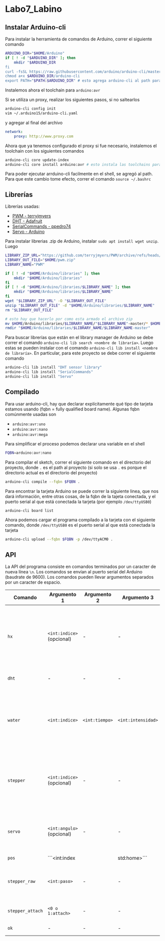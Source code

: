 # Labo7_Labino

## Instalar Arduino-cli

Para instalar la herramienta de comandos de Arduino, correr el siguiente comando

```bash
ARDUINO_DIR="$HOME/Arduino"
if [ ! -d "$ARDUINO_DIR" ]; then
    mkdir "$ARDUINO_DIR
fi
curl -fsSL https://raw.githubusercontent.com/arduino/arduino-cli/master/install.sh | BINDIR=$ARDUINO_DIR sh
chmod a+x $ARDUINO_DIR/arduino-cli
export PATH="$PATH:$ARDUINO_DIR" # esto agrega arduino-cli al path para poder llamarlo con el comando arduino-cli
```

Instalemos ahora el toolchain para ```arduino:avr```

Si se utiliza un proxy, realizar los siguientes pasos, si no saltearlos

```bash
arduino-cli config init
vim ~/.arduino15/arduino-cli.yaml
```

y agregar al final del archivo

```yaml
network:
    proxy: http://www.proxy.com
```

Ahora que ya tenemos configurado el proxy si fue necesario, instalemos el toolchain con los siguientes comandos

```bash
arduino-cli core update-index
arduino-cli core install arduino:avr # esto instala las toolchains para las tarjetas arduino avr
```


Para poder ejecutar arrduino-cli facilmente en el shell, se agregó al path. Para que este cambio tome efecto, correr el comando ```source ~/.bashrc```

## Librerías

Librerías usadas:
- [PWM - terryjmyers](https://github.com/terryjmyers/PWM)
- [DHT - Adafruit](https://github.com/adafruit/DHT-sensor-library)
- [SerialCommands - ppedro74](https://github.com/ppedro74/Arduino-SerialCommands)
- [Servo - Arduino](https://github.com/arduino-libraries/Servo)

Para instalar librerias .zip de Arduino, instalar ```sudo apt install wget unzip```. Luego

```bash
LIBRARY_ZIP_URL="https://github.com/terryjmyers/PWM/archive/refs/heads/master.zip"
LIBRARY_OUT_FILE="$HOME/pwm.zip"
LIBRARY_NAME="PWM"

if [ ! -d "$HOME/Arduino/libraries" ]; then
    mkdir "$HOME/Arduino/libraries"
fi
if [ ! -d "$HOME/Arduino/libraries/$LIBRARY_NAME" ]; then
    mkdir "$HOME/Arduino/libraries/$LIBRARY_NAME"
fi
wget "$LIBRARY_ZIP_URL" -O "$LIBRARY_OUT_FILE"
unzip "$LIBRARY_OUT_FILE" -d "$HOME/Arduino/libraries/$LIBRARY_NAME"
rm "$LIBRARY_OUT_FILE"

# esto hay que hacerlo por como esta armado el archivo zip
mv $HOME/Arduino/libraries/$LIBRARY_NAME/"$LIBRARY_NAME"-master/* $HOME/Arduino/libraries/"$LIBRARY_NAME"
rmdir "$HOME/Arduino/libraries/$LIBRARY_NAME/$LIBRARY_NAME-master"
```

Para buscar librerías que están en el library manager de Arduino se debe correr el comando ```arduino-cli lib search <nombre de libraría>```. Luego estas se pueden instalar con el comando ```arduino-cli lib install <nombre de libraría>```. En particular, para este proyecto se debe correr el siguiente comando

```bash
arduino-cli lib install "DHT sensor library"
arduino-cli lib install "SerialCommands"
arduino-cli lib install "Servo"
```

## Compilado

Para usar arduino-cli, hay que declarar explícitamente qué tipo de tarjeta estamos usando (fqbn = fully qualified board name). Algunas fqbn comúnmente usadas son

- ```arduino:avr:uno```
- ```arduino:avr:nano```
- ```arduino:avr:mega```

Para simplificar el proceso podemos declarar una variable en el shell

```bash
FQBN=arduino:avr:nano
```

Para compilar el sketch, correr el siguiente comando en el directorio del proyecto, donde ```.``` es el path al proyecto (si solo se usa ```.``` es porque el directorio actual es el directorio del proyecto)

```bash
arduino-cli compile --fqbn $FQBN .
```

Para encontrar la tarjeta Arduino se puede correr la siguiente linea, que nos dará información, entre otras cosas, de la fqbn de la tajeta conectada, y el puerto serial al que está conectada la tarjeta (por ejemplo ```/dev/ttyUSB0```)

```bash
arduino-cli board list
```

Ahora podemos cargar el programa compilado a la tarjeta con el siguiente comando, donde ```/dev/ttyUSB0``` es el puerto serial al que está conectada la tarjeta

```bash
arduino-cli upload --fqbn $FQBN -p /dev/ttyACM0 .
```

## API

La API del programa consiste en comandos terminados por un caracter de nueva línea ```\n```. Los comandos se envían al puerto serial del Arduino (baudrate de 9600). Los comandos pueden llevar argumentos separados por un caracter de espacio.

|Comando|Argumento 1|Argumento 2|Argumento 3|Respuesta|
|---|---|---|---|---|
|```hx```|```<int:indice>``` (opcional)|-|-|Si se proporciona el argumento indice, devuelve un int con el valor de la balanza correspondiente al indice. Si no se proporcionan argumentos, se devolverá una lista con todos los valores de acda balanza, en orden (```[valor1, valor2, valor3, ...]```)|
|```dht```|-|-|-|Devuelve los datos del DHT en formato JSON (```{"hum":12.34,"temp":56.78}```)|
|```water```|```<int:indice>```|```<int:tiempo>```|```<int:intensidad>```|Riega en la posición correspondiente con el indice, durante el tiempo especificado en tiempo (en milisegundos), con la intensidad de la bomba especificada en intensidad (intensidad va de 1% a 100% de la potencia total). Devuelve el texto "OK"|
|```stepper```|```<int:indice>``` (opcional)|-|-|Si se proporciona el argumento indice, lleva el stepper a la posición correspondiente a la posición del índice nidicado. Con o sin argumentos, devuelve la posición en pasos en que se encuentra el stepper como un número entero|
|```servo```|```<int:angulo>```(opcional)|-|-|Similar a ```stepper```. Si se proporciona un ángulo, lleva el servo a dicho ángulo. En cualquier caso devuelve el ángulo final en el que se encuentra el servo como un número entero|
|```pos```|```<int:index || std:home>```|-|-|Si el argumento es un int, lleva el stepper y servo a la posicion del indice indicado. Si el argumento es el texto "home", lleva el stepper y el servo a la posicion especificada como home|
|```stepper_raw```|```<int:paso>```|-|-|Lleva el stepper al paso indicado en el argumento. Devuelve el paso en el que se encuentra el stepper al final (debería coincidir con el argumento)|
|```stepper_attach```|```<0 o 1:attach>```|-|-|Attachea o desattachea el stepper dependiendo del argumento. Devuelve "OK"|
|```ok```|-|-|-|Responde "OK". Para probar conexión|
